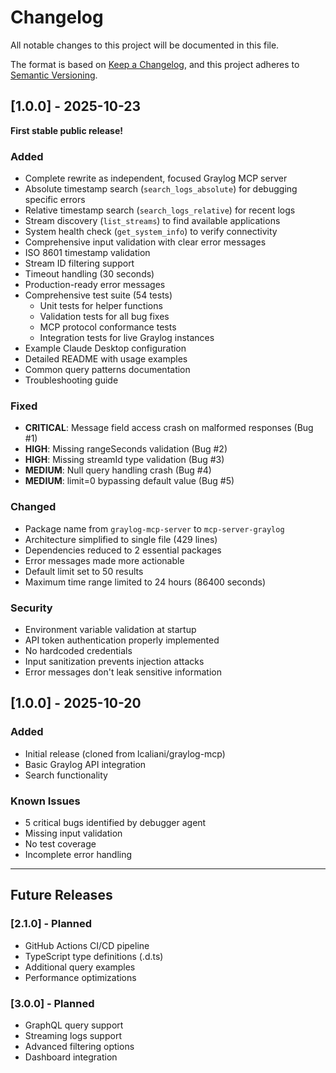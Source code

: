 # Changelog

All notable changes to this project will be documented in this file.

The format is based on [Keep a Changelog](https://keepachangelog.com/en/1.0.0/),
and this project adheres to [Semantic Versioning](https://semver.org/spec/v2.0.0.html).

## [1.0.0] - 2025-10-23

**First stable public release!**

### Added
- Complete rewrite as independent, focused Graylog MCP server
- Absolute timestamp search (`search_logs_absolute`) for debugging specific errors
- Relative timestamp search (`search_logs_relative`) for recent logs
- Stream discovery (`list_streams`) to find available applications
- System health check (`get_system_info`) to verify connectivity
- Comprehensive input validation with clear error messages
- ISO 8601 timestamp validation
- Stream ID filtering support
- Timeout handling (30 seconds)
- Production-ready error messages
- Comprehensive test suite (54 tests)
  - Unit tests for helper functions
  - Validation tests for all bug fixes
  - MCP protocol conformance tests
  - Integration tests for live Graylog instances
- Example Claude Desktop configuration
- Detailed README with usage examples
- Common query patterns documentation
- Troubleshooting guide

### Fixed
- **CRITICAL**: Message field access crash on malformed responses (Bug #1)
- **HIGH**: Missing rangeSeconds validation (Bug #2)
- **HIGH**: Missing streamId type validation (Bug #3)
- **MEDIUM**: Null query handling crash (Bug #4)
- **MEDIUM**: limit=0 bypassing default value (Bug #5)

### Changed
- Package name from `graylog-mcp-server` to `mcp-server-graylog`
- Architecture simplified to single file (429 lines)
- Dependencies reduced to 2 essential packages
- Error messages made more actionable
- Default limit set to 50 results
- Maximum time range limited to 24 hours (86400 seconds)

### Security
- Environment variable validation at startup
- API token authentication properly implemented
- No hardcoded credentials
- Input sanitization prevents injection attacks
- Error messages don't leak sensitive information

## [1.0.0] - 2025-10-20

### Added
- Initial release (cloned from lcaliani/graylog-mcp)
- Basic Graylog API integration
- Search functionality

### Known Issues
- 5 critical bugs identified by debugger agent
- Missing input validation
- No test coverage
- Incomplete error handling

---

## Future Releases

### [2.1.0] - Planned
- GitHub Actions CI/CD pipeline
- TypeScript type definitions (.d.ts)
- Additional query examples
- Performance optimizations

### [3.0.0] - Planned
- GraphQL query support
- Streaming logs support
- Advanced filtering options
- Dashboard integration
